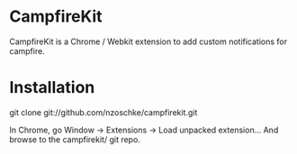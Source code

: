CampfireKit
===========

CampfireKit is a Chrome / Webkit extension to add custom notifications for campfire.

Installation
============

   git clone git://github.com/nzoschke/campfirekit.git

In Chrome, go Window -> Extensions -> Load unpacked extension... And browse to the campfirekit/ git repo.
